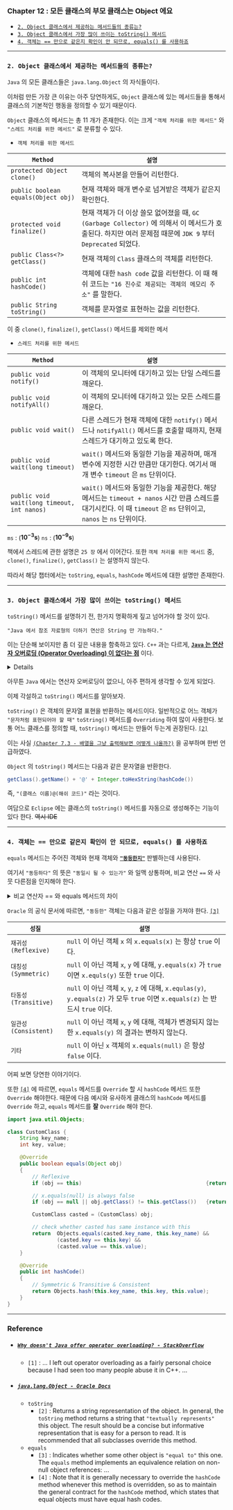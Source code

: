 
### Chapter 12 : 모든 클래스의 부모 클래스는 Object 에요

- [`2. Object 클래스에서 제공하는 메서드들의 종류는?`](#2-object-클래스에서-제공하는-메서드들의-종류는)
- [`3. Object 클래스에서 가장 많이 쓰이는 toString() 메서드`](#3-object-클래스에서-가장-많이-쓰이는-tostring-메서드)
- [`4. 객체는 == 만으로 같은지 확인이 안 되므로, equals() 를 사용하죠`](#4-객체는--만으로-같은지-확인이-안-되므로-equals-를-사용하죠)

---

### `2. Object 클래스에서 제공하는 메서드들의 종류는?`

`Java` 의 모든 클래스들은 `java.lang.Object` 의 자식들이다. 

이처럼 만든 가장 큰 이유는 아주 당연하게도, `Object` 클래스에 있는 메서드들을 통해서 클래스의 기본적인 행동을 정의할 수 있기 때문이다.

`Object` 클래스의 메서드는 총 11 개가 존재한다. 이는 크게 `"객체 처리를 위한 메서드"` 와 `"스레드 처리를 위한 메서드"` 로 분류할 수 있다.

- `객체 처리를 위한 메서드`

|`Method`|`설명`|
|---|---|
|`protected Object clone()`|객체의 복사본을 만들어 리턴한다.|
|`public boolean equals(Object obj)`|현재 객체와 매개 변수로 넘겨받은 객체가 같은지 확인한다.|
|`protected void finalize()`|현재 객체가 더 이상 쓸모 없어졌을 때, `GC` `(Garbage Collector)` 에 의해서 이 메서드가 호출된다. 하지만 여러 문제점 때문에 `JDK 9` 부터 `Deprecated` 되었다.|
|`public Class<?> getClass()`|현재 객체의 `Class` 클래스의 객체를 리턴한다.|
|`public int hashCode()`|객체에 대한 `hash code` 값을 리턴한다. 이 때 해쉬 코드는 `"16 진수로 제공되는 객체의 메모리 주소"` 를 말한다.|
|`public String toString()`|객체를 문자열로 표현하는 값을 리턴한다.|

이 중 `clone()`, `finalize()`, `getClass()` 메서드를 제외한 메서


- `스레드 처리를 위한 메서드`

|`Method`|`설명`|
|---|---|
|`public void notify()`|이 객체의 모니터에 대기하고 있는 단일 스레드를 깨운다.|
|`public void notifyAll()`|이 객체의 모니터에 대기하고 있는 모든 스레드를 깨운다.|
|`public void wait()`|다른 스레드가 현재 객체에 대한 `notify()` 메서드나 `notifyAll()` 메서드를 호출할 때까지, 현재 스레드가 대기하고 있도록 한다.|
|`public void wait(long timeout)`|`wait()` 메서드와 동일한 기능을 제공하며, 매개 변수에 지정한 시간 만큼만 대기한다. 여기서 매개 변수 `timeout` 은 `ms` 단위이다.|
|`public void wait(long timeout, int nanos)`|`wait()` 메서드와 동일한 기능을 제공한다. 해당 메서드는 `timeout + nanos` 시간 만큼 스레드를 대기시킨다. 이 때 `timeout` 은 `ms` 단위이고, `nanos` 는 `ns` 단위이다.|

`ms` : ($\mathbf{10^{-3}s}$)
`ns` : ($\mathbf{10^{-9}s}$)

책에서 스레드에 관한 설명은 `25 장` 에서 이어간다. 
또한 `객체 처리를 위한 메서드` 중, `clone()`, `finalize()`, `getClass()` 는 설명하지 않는다.

따라서 해당 챕터에서는 `toString`, `equals`, `hashCode` 메서드에 대한 설명만 존재한다.

---

### `3. Object 클래스에서 가장 많이 쓰이는 toString() 메서드`

`toString()` 메서드를 설명하기 전, 한가지 명확하게 짚고 넘어가야 할 것이 있다.

`"Java 에서 참조 자료형의 더하기 연산은 String 만 가능하다."`

이는 단순해 보이지만 좀 더 깊은 내용을 함축하고 있다. `C++` 과는 다르게, <ins>**`Java` 는 연산자 오버로딩 (Operator Overloading) 이 없다는 점**</ins> 이다.

<details><summary> Details</summary><p>

---

나는 `C++` 로 객체지향 언어를 처음 배워서, 모든 객체 지향 언어에는 연산자 오버로딩이 있을 줄 알았다. 그래서 `Java` 를 시작할 때에도 당연히 있을 줄 알았는데 지금 보니 아니라고 한다. 

그럼 왜 `Java` 에는 연산자 오버로딩이 없는 걸까? 재미있게도 `Java` 를 최초로 만든 `James Arthur Gosling` 가 `"개인적인 이유"` 로 그냥 안넣었다 한다. [`[1]`](#why-doesnt-java-offer-operator-overloading---stackoverflow)

</p></details>

아무튼 `Java` 에서는 연산자 오버로딩이 없으니, 아주 편하게 생각할 수 있게 되었다.

이제 각설하고 `toString()` 메서드를 알아보자.

`toString()` 은 객체의 문자열 표현을 반환하는 메서드이다. 일반적으로 어느 객체가 `"문자처럼 표현되어야 할 때"` `toString()` 메서드를 `Overriding` 하여 많이 사용한다. 보통 어느 클래스를 정의할 때, `toString()` 메서드는 만들어 두는게 권장된다. [`[2]`]()

이는 사실 [`(Chapter 7.3 - 배열을 그냥 출력해보면 어떻게 나올까?)`](../ch_07/section_01_03.md#3-배열을-그냥-출력해보면-어떻게-나올까) 을 공부하며 한번 언급하였다.

`Object` 의 `toString()` 메서드는 다음과 같은 문자열을 반환한다.

```java
getClass().getName() + '@' + Integer.toHexString(hashCode())
```

즉, `"(클래스 이름)@(해쉬 코드)"` 라는 것이다.

여담으로 `Eclipse` 에는 클래스의 `toString()` 메서드를 자동으로 생성해주는 기능이 있다 한다. ~~역시 IDE~~

---

### `4. 객체는 == 만으로 같은지 확인이 안 되므로, equals() 를 사용하죠`

`equals` 메서드는 주어진 객체와 현재 객체와 <ins>**`"동등한지"`**</ins> 판별하는데 사용된다.

여기서 `"동등하다"` 의 뜻은 `"동일시 될 수 있는가"` 와 일맥 상통하며, 비교 연산 `==` 와 사뭇 다른점을 인지해야 한다.

<details><summary> 비교 연산자 == 와 equals 메서드의 차이</summary><p>

---

이에 대한 예시를 보자.

```java
void print_obj(Object obj)
{
    System.out.println(
        obj.getClass().getName() + 
        "\t" + String.format("0x%8x", obj.hashCode()) + 
        "\t" + String.format("0x%8x", System.identityHashCode(obj))
    );
}

String str_lit1 = "some string";
String str_lit2 = "some string";
String str_ins1 = new String("some string");
String str_ins2 = new String("some string");

System.out.println("class\t\t\thashCode\tidentityHashCode");
print_obj(str_lit1);
print_obj(str_lit2);
print_obj(str_ins1);
print_obj(str_ins2);
```
```
class                   hashCode        identityHashCode
java.lang.String        0x532b18bd      0x251a69d7
java.lang.String        0x532b18bd      0x251a69d7
java.lang.String        0x532b18bd      0x5c647e05
java.lang.String        0x532b18bd      0x33909752
```

위 코드는 각 객체에 대한 `hashCode` 와 `System.identityHashCode` 를 나타내고 있다. 

**대체로** `hashCode` 는 `"주어진 객체가 동일시 될 수 있는지"` 를 판별할 때 사용되고, `System.identityHashCode` 는 `"주어진 객체가 같은 메모리 공간에 있는지"` 즉, `"정말 동일한 객체인지"` 판별하는데 사용된다.

`(애초에 System.identityHashCode 는 객체의 메모리 주소에 기반한 hashCode 를 생성해 반환한다)`

비교연산자 `==` 를 이용할 경우, 객체의 메모리 공간이 동일한지 판단한다. 때문에 `obj1 == obj2` 판별식은, `identityHashCode(obj1) == identityHashCode(obj2)` 와 동일하며, 다음처럼 확인할 수 있다.

```java
System.out.println(str_lit1 == str_lit2);
System.out.println(
    System.identityHashCode(str_lit1) 
    == System.identityHashCode(str_lit1)
);
System.out.println(str_ins1 == str_ins2);
System.out.println(
    System.identityHashCode(str_ins1) 
    == System.identityHashCode(str_ins2)
);
```
```
true
true
false
false
```

`str_lit1` 과 `str_lit2` 는 동일한 `literal string` 을 가르키고 있으므로, 두 객체는 동일한 메모리 공간에 존재한다. 때문에 `str_lit1 == str_lit2` 는 `true` 이다.

반면 `str_ins1` 과 `str_ins2` 는 `new` 키워드를 이용해 생성했으므로, 서로 다른 `heap` 메모리 공간에 존재한다. 따라서 `str_ins1 == str_ins2` 는 `false` 이다.

---

반면 `equals` 메서드는 `"주어진 객체가 동일시 될 수 있는지"` 즉, 두 객체의 내용이 같은지 확인하는데 자주 사용된다.

이는 **대체로** 각 객체의 `hashCode` 를 비교함으로서 이뤄진다.
- 이처럼 말할 수 있는 이유는 `Oracle Docs` 에 다음과 같은 설명이 있기 때문이다. [`[4]`](#javalangobject---oracle-docs)
- `"equals 메서드를 Override 할 시, hashCode 메서드 또한 Override 해야 합니다. 이는 "equal" 한 객체는 반드시 같은 hashCode 를 갖는다는 일반 조항을 유지하기 위함입니다."`

그래서 엄밀히 말하면 `"equals 한 객체는 동일한 hashCode"` 를 갖지만, `"동일한 hashCode 를 갖는다고 equal 한 객체는 아니다"` 라고 말해야한다.

```java
System.out.println(str_ins1.equals(str_ins2));
System.out.println(
    str_ins1.hashCode() == str_ins2.hashCode()
);
```
```
true
true
```

`str_ins1` 과 `str_ins2` 는 `equal` 하다. 따라서 `str_ins1` 과 `str_ins2` 는 같은 `hashCode` 를 가진다.

---

</p></details>


`Oracle` 의 공식 문서에 따르면, `"동등한"` 객체는 다음과 같은 성질을 가져야 한다. [`[3]`](#javalangobject---oracle-docs)

|`성질`|`설명`|
|---|---|
|`재귀성` `(Reflexive)`|`null` 이 아닌 객체 `x` 의 `x.equals(x)` 는 항상 `true` 이다.|
|`대칭성` `(Symmetric)`|`null` 이 아닌 객체 `x`, `y` 에 대해, `y.equals(x)` 가 `true` 이면 `x.equls(y)` 또한 `true` 이다.|
|`타동성` `(Transitive)`|`null` 이 아닌 객체 `x`, `y`, `z` 에 대해, `x.equlas(y)`, `y.equals(z)` 가 모두 `true` 이면 `x.equals(z)` 는 반드시 `true` 이다.|
|`일관성` `(Consistent)`|`null` 이 아닌 객체 `x`, `y` 에 대해, 객체가 변경되지 않는 한 `x.equals(y)` 의 결과는 변하지 않는다.|
|`기타`|`null` 이 아닌 `x` 객체의 `x.equals(null)` 은 항상 `false` 이다.|

어찌 보면 당연한 이야기이다.

또한 [`[4]`](#4-객체는--만으로-같은지-확인이-안-되므로-equals-를-사용하죠) 에 따르면, `equals` 메서드를 `Override` 할 시 `hashCode` 메서드 또한 `Override` 해야한다. 때문에 다음 예시와 유사하게 클래스의 `hashCode` 메서드를 `Override` 하고, `equals` 메서드를 **잘** `Override` 해야 한다.

```java
import java.util.Objects;

class CustomClass {
    String key_name;
    int key, value;

    @Override
    public boolean equals(Object obj)
    {
        // Reflexive
        if (obj == this)                                        {return true;}

        // x.equals(null) is always false
        if (obj == null || obj.getClass() != this.getClass())   {return false;}

        CustomClass casted = (CustomClass) obj;

        // check whether casted has same instance with this
        return  Objects.equals(casted.key_name, this.key_name) && 
                (casted.key == this.key) && 
                (casted.value == this.value);
    }

    @Override
    public int hashCode()
    {
        // Symmetric & Transitive & Consistent
        return Objects.hash(this.key_name, this.key, this.value);
    }
}
```


---

### Reference

- ##### [`Why doesn't Java offer operator overloading? - StackOverflow`](https://stackoverflow.com/questions/77718/why-doesnt-java-offer-operator-overloading)
    - `[1]` : ... I left out operator overloading as a fairly personal choice because I had seen too many people abuse it in C++. ...

- ##### [`java.lang.Object - Oracle Docs`](https://docs.oracle.com/javase/8/docs/api/java/lang/Object.html)
    - `toString` 
        - `[2]` : Returns a string representation of the object. In general, the `toString` method returns a string that `"textually represents"` this object. The result should be a concise but informative representation that is easy for a person to read. It is recommended that all subclasses override this method.
    - `equals`
        - `[3]` : Indicates whether some other object is `"equal to"` this one. The `equals` method implements an equivalence relation on non-null object references: ... 
        - `[4]` : Note that it is generally necessary to override the `hashCode` method whenever this method is overridden, so as to maintain the general contract for the `hashCode` method, which states that equal objects must have equal hash codes.

